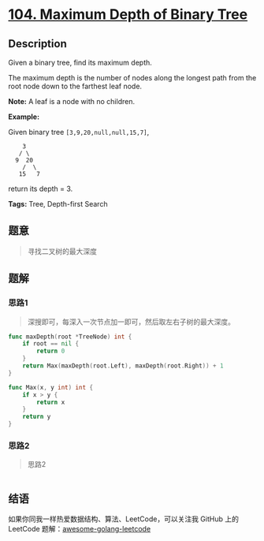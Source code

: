 # [104. Maximum Depth of Binary Tree][title]

## Description

Given a binary tree, find its maximum depth.

The maximum depth is the number of nodes along the longest path from the root node down to the farthest leaf node.

**Note:** A leaf is a node with no children.

**Example:**

Given binary tree `[3,9,20,null,null,15,7]`,

```
    3
   / \
  9  20
    /  \
   15   7
```

return its depth = 3.

**Tags:** Tree, Depth-first Search

## 题意
>寻找二叉树的最大深度

## 题解

### 思路1
>深搜即可，每深入一次节点加一即可，然后取左右子树的最大深度。

```go
func maxDepth(root *TreeNode) int {
	if root == nil {
		return 0
	}
	return Max(maxDepth(root.Left), maxDepth(root.Right)) + 1
}

func Max(x, y int) int {
	if x > y {
		return x
	}
	return y
}
```

### 思路2
> 思路2
```go

```

## 结语

如果你同我一样热爱数据结构、算法、LeetCode，可以关注我 GitHub 上的 LeetCode 题解：[awesome-golang-leetcode][me]

[title]: https://leetcode.com/problems/maximum-depth-of-binary-tree/description/
[me]: https://github.com/kylesliu/awesome-golang-algorithm
